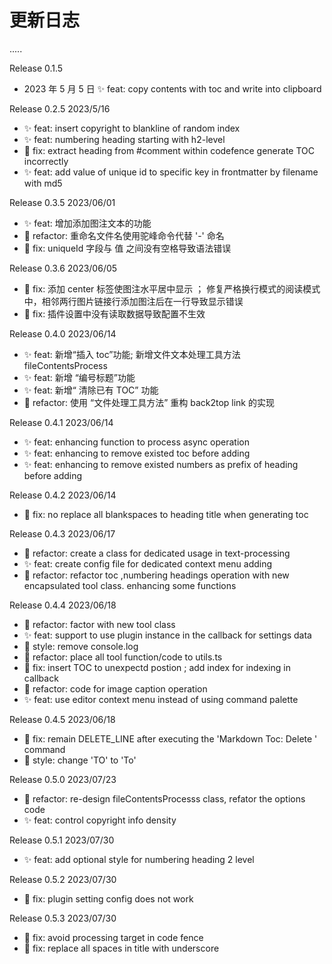 # 更新日志

.....

Release 0.1.5

-   2023 年 5 月 5 日 ✨ feat: copy contents with toc and write into clipboard

Release 0.2.5 2023/5/16

-   ✨ feat: insert copyright to blankline of random index
-   ✨ feat: numbering heading starting with h2-level
-   🐞 fix: extract heading from #comment within codefence generate TOC incorrectly
-   ✨ feat: add value of unique id to specific key in frontmatter by filename with md5

Release 0.3.5 2023/06/01

-   ✨ feat: 增加添加图注文本的功能
-   🦄 refactor: 重命名文件名使用驼峰命令代替 '-' 命名
-   🐞 fix: uniqueId 字段与 值 之间没有空格导致语法错误

Release 0.3.6 2023/06/05

-   🐞 fix: 添加 center 标签使图注水平居中显示 ； 修复严格换行模式的阅读模式中，相邻两行图片链接行添加图注后在一行导致显示错误
-   🐞 fix: 插件设置中没有读取数据导致配置不生效

Release 0.4.0 2023/06/14

-   ✨ feat: 新增“插入 toc”功能; 新增文件文本处理工具方法 fileContentsProcess
-   ✨ feat: 新增 “编号标题”功能
-   ✨ feat: 新增“ 清除已有 TOC” 功能
-   🦄 refactor: 使用 “文件处理工具方法” 重构 back2top link 的实现

Release 0.4.1 2023/06/14

-   ✨ feat: enhancing function to process async operation
-   ✨ feat: enhancing to remove existed toc before adding
-   ✨ feat: enhancing to remove existed numbers as prefix of heading before adding

Release 0.4.2 2023/06/14

-   🐞 fix: no replace all blankspaces to heading title when generating toc

Release 0.4.3 2023/06/17

-   🦄 refactor: create a class for dedicated usage in text-processing
-   ✨ feat: create config file for dedicated context menu adding
-   🦄 refactor: refactor toc ,numbering headings operation with new encapsulated tool class. enhancing some functions

Release 0.4.4 2023/06/18

-   🦄 refactor: factor with new tool class
-   ✨ feat: support to use plugin instance in the callback for settings data
-   🌈 style: remove console.log
-   🦄 refactor: place all tool function/code to utils.ts
-   🐞 fix: insert TOC to unexpectd postion ; add index for indexing in callback
-   🦄 refactor: code for image caption operation
-   ✨ feat: use editor context menu instead of using command palette

Release 0.4.5 2023/06/18

-   🐞 fix: remain DELETE_LINE after executing the 'Markdown Toc: Delete ' command
-   🌈 style: change 'TO' to 'To'

Release 0.5.0 2023/07/23

-   🦄 refactor: re-design fileContentsProcesss class, refator the options code
-   ✨ feat: control copyright info density

Release 0.5.1 2023/07/30

-   ✨ feat: add optional style for numbering heading 2 level

Release 0.5.2 2023/07/30

-   🐞 fix: plugin setting config does not work

Release 0.5.3 2023/07/30

-   🐞 fix: avoid processing target in code fence
-   🐞 fix: replace all spaces in title with underscore
